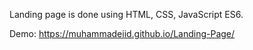 Landing page is done using HTML, CSS, JavaScript ES6.

Demo: https://muhammadeiid.github.io/Landing-Page/
